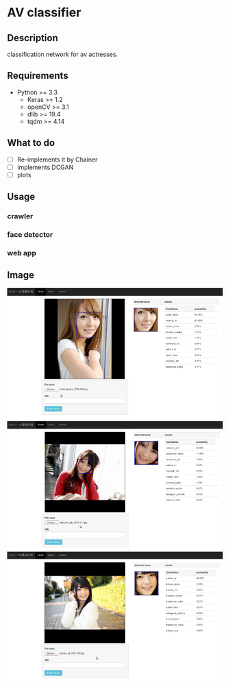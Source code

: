 # AV classifier

## Description
classification network for av actresses.

## Requirements
+ Python >= 3.3
   - Keras >= 1.2
   - openCV >= 3.1
   - dlib >= 19.4
   - tqdm >= 4.14

## What to do
-[ ] Re-implements it by Chainer
-[ ] implements DCGAN
-[ ] plots

## Usage

### crawler

### face detector

### web app

## Image
![img1](tmp/img1.png)
![img2](tmp/img2.png)
![img3](tmp/img3.png)

